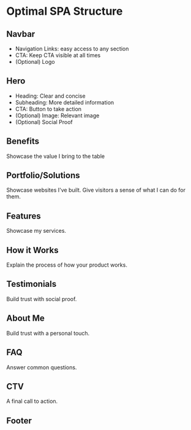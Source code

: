 # Optimal SPA Structure

## Navbar

- Navigation Links: easy access to any section
- CTA: Keep CTA visible at all times
- (Optional) Logo

## Hero

- Heading: Clear and concise
- Subheading: More detailed information
- CTA: Button to take action
- (Optional) Image: Relevant image
- (Optional) Social Proof

## Benefits

Showcase the value I bring to the table

## Portfolio/Solutions

Showcase websites I've built. Give visitors a sense of what I can do for them.

## Features

Showcase my services.

## How it Works

Explain the process of how your product works.

## Testimonials

Build trust with social proof.

## About Me

Build trust with a personal touch.

## FAQ

Answer common questions.

## CTV

A final call to action.

## Footer

